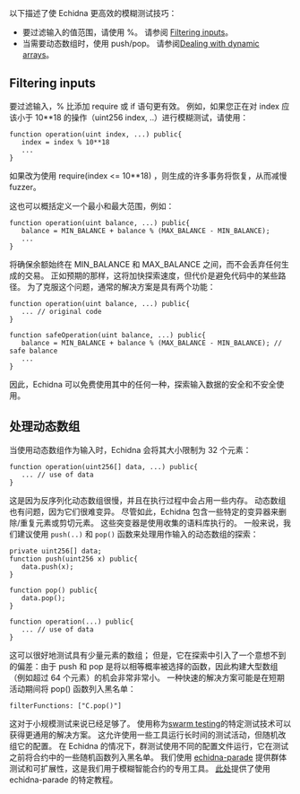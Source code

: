 以下描述了使 Echidna 更高效的模糊测试技巧：

- 要过滤输入的值范围，请使用 %。 请参阅 [Filtering inputs](https://github.com/crytic/building-secure-contracts/blob/master/program-analysis/echidna/fuzzing_tips.md#filtering_inputs)。
- 当需要动态数组时，使用 push/pop。 请参阅[Dealing with dynamic arrays](https://github.com/crytic/building-secure-contracts/blob/master/program-analysis/echidna/fuzzing_tips.md#dealing_with_dynamic_arrays)。

## Filtering inputs
要过滤输入，% 比添加 require 或 if 语句更有效。 例如，如果您正在对 index 应该小于 10**18 的操作（uint256 index, ..）进行模糊测试，请使用：
```
function operation(uint index, ...) public{
   index = index % 10**18
   ...
}
```
如果改为使用 require(index <= 10**18) ，则生成的许多事务将恢复，从而减慢 fuzzer。

这也可以概括定义一个最小和最大范围，例如：
```
function operation(uint balance, ...) public{
   balance = MIN_BALANCE + balance % (MAX_BALANCE - MIN_BALANCE);
   ...
}
```
将确保余额始终在 MIN_BALANCE 和 MAX_BALANCE 之间，而不会丢弃任何生成的交易。 正如预期的那样，这将加快探索速度，但代价是避免代码中的某些路径。 为了克服这个问题，通常的解决方案是具有两个功能：
```
function operation(uint balance, ...) public{
   ... // original code
}

function safeOperation(uint balance, ...) public{
   balance = MIN_BALANCE + balance % (MAX_BALANCE - MIN_BALANCE); // safe balance
   ...
}
```
因此，Echidna 可以免费使用其中的任何一种，探索输入数据的安全和不安全使用。
## 处理动态数组
当使用动态数组作为输入时，Echidna 会将其大小限制为 32 个元素：
```
function operation(uint256[] data, ...) public{
   ... // use of data
}
```
这是因为反序列化动态数组很慢，并且在执行过程中会占用一些内存。 动态数组也有问题，因为它们很难变异。 尽管如此，Echidna 包含一些特定的变异器来删除/重复元素或剪切元素。 这些突变器是使用收集的语料库执行的。 一般来说，我们建议使用 `push(..)` 和 `pop()` 函数来处理用作输入的动态数组的探索：
```
private uint256[] data;
function push(uint256 x) public{
   data.push(x);
}

function pop() public{
   data.pop();
}

function operation(...) public{
   ... // use of data
}
```
这可以很好地测试具有少量元素的数组； 但是，它在探索中引入了一个意想不到的偏差：由于 push 和 pop 是将以相等概率被选择的函数，因此构建大型数组（例如超过 64 个元素）的机会非常非常小。 一种快速的解决方案可能是在短期活动期间将 pop() 函数列入黑名单：
```
filterFunctions: ["C.pop()"]
```
这对于小规模测试来说已经足够了。 使用称为[swarm testing](https://www.cs.utah.edu/~regehr/papers/swarm12.pdf)的特定测试技术可以获得更通用的解决方案。 这允许使用一些工具运行长时间的测试活动，但随机改组它的配置。 在 Echidna 的情况下，群测试使用不同的配置文件运行，它在测试之前将合约中的一些随机函数列入黑名单。 我们使用 [echidna-parade](https://github.com/crytic/echidna-parade) 提供群体测试和可扩展性，这是我们用于模糊智能合约的专用工具。 [此处](https://github.com/crytic/building-secure-contracts/blob/master/program-analysis/echidna/smart-contract-fuzzing-at-scale.md)提供了使用 echidna-parade 的特定教程。

